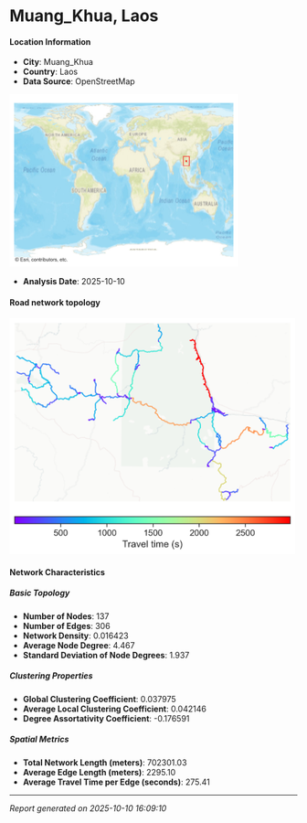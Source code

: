 # Muang_Khua, Laos

#### Location Information

- **City**: Muang_Khua
- **Country**: Laos
- **Data Source**: OpenStreetMap
<img src="Muang_Khua_location.png" alt="Muang_Khua Location Map" width="400" />

- **Analysis Date**: 2025-10-10

#### Road network topology

<img src="Muang_Khua_network_map.png" alt="Muang_Khua Road Network Map" width="500"/>

#### Network Characteristics

##### Basic Topology

- **Number of Nodes**: 137
- **Number of Edges**: 306
- **Network Density**: 0.016423
- **Average Node Degree**: 4.467
- **Standard Deviation of Node Degrees**: 1.937

##### Clustering Properties

- **Global Clustering Coefficient**: 0.037975
- **Average Local Clustering Coefficient**: 0.042146
- **Degree Assortativity Coefficient**: -0.176591

##### Spatial Metrics

- **Total Network Length (meters)**: 702301.03
- **Average Edge Length (meters)**: 2295.10
- **Average Travel Time per Edge (seconds)**: 275.41

---
*Report generated on 2025-10-10 16:09:10*
